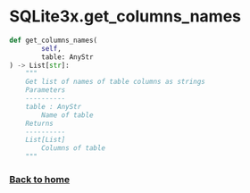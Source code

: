 # SQLite3x.get_columns_names


```python
def get_columns_names(
        self,
        table: AnyStr
) -> List[str]:
    """
    Get list of names of table columns as strings
    Parameters
    ----------
    table : AnyStr
        Name of table
    Returns
    ----------
    List[List]
        Columns of table
    """
```

### [Back to home](README.md)